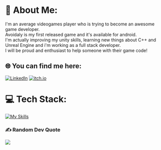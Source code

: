 # 💫 About Me:
I'm an average videogames player who is trying to become an awesome game developer.<br>Avoidaly is my first released game and it's available for android. <br>I'm actually improving my unity skills, learning new things about C++ and Unreal Engine and i'm working as a full stack developer.<br>I will be proud and enthusiast to help someone with their game code!<br>

## 🌐 You can find me here:
[![LinkedIn](https://skillicons.dev/icons?i=linkedin)](https://linkedin.com/in/Francesco-Mauto) 
[![itch.io](https://raw.githubusercontent.com/eevee/eev.ee/master/theme/static/images/logo-itch.png)][1]

# 💻 Tech Stack:
[![My Skills](https://skillicons.dev/icons?i=js,ts,html,css,cs,unity,unreal,java,python,cpp,mysql,threejs,angular,nextjs,react&perline=4)](https://skillicons.dev)

[](https://quotes-github-readme.vercel.app/api?type=horizontal&theme=radical)

### ✍️ Random Dev Quote
![](https://quotes-github-readme.vercel.app/api?type=horizontal&theme=radical)


[1]: https://frankgamedev.itch.io/
